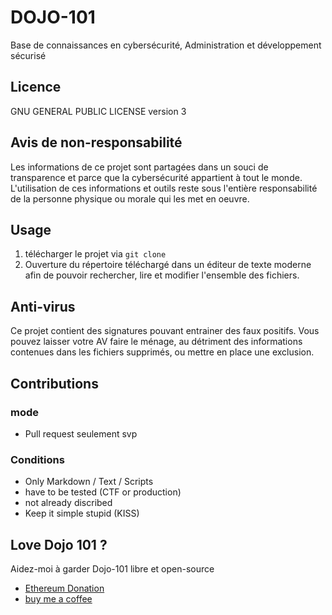 # DOJO-101

Base de connaissances en cybersécurité, Administration et développement sécurisé

## Licence

GNU GENERAL PUBLIC LICENSE version 3

## Avis de non-responsabilité

Les informations de ce projet sont partagées dans un souci de transparence et parce que la cybersécurité appartient à tout le monde.
L'utilisation de ces informations et outils reste sous l'entière responsabilité de la personne physique ou morale qui les met en oeuvre.

## Usage

1. télécharger le projet via `git clone`
2. Ouverture du répertoire téléchargé dans un éditeur de texte moderne afin de pouvoir rechercher, lire et modifier l'ensemble des fichiers.

## Anti-virus

Ce projet contient des signatures pouvant entrainer des faux positifs. 
Vous pouvez laisser votre AV faire le ménage, au détriment des informations contenues dans les fichiers supprimés, ou mettre en place une exclusion.

## Contributions

### mode

* Pull request seulement svp

### Conditions

* Only Markdown / Text / Scripts
* have to be tested (CTF or production)
* not already discribed
* Keep it simple stupid (KISS)

## Love Dojo 101 ?

Aidez-moi à garder Dojo-101 libre et open-source

* [Ethereum Donation](https://etherscan.io/address/0xcC424e30Ff6eEAb4E6B3A900c5446038F858b314)
* [buy me a coffee](https://www.buymeacoffee.com/taisensolutions)
